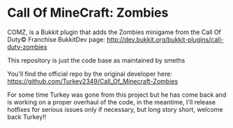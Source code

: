 # Call Of MineCraft: Zombies

COMZ, is a Bukkit plugin that adds the Zombies minigame from the Call Of Duty© Franchise
BukkitDev page: http://dev.bukkit.org/bukkit-plugins/call-duty-zombies

This repository is just the code base as maintained by smeths

You'll find the official repo by the original developer here:
https://github.com/Turkey2349/Call_Of_Minecraft-Zombies

For some time Turkey was gone from this project but he has come back and is working on a proper overhaul of the code, in the meantime, I'll release hotfixes for serious issues only if necessary, but long story short, welcome back Turkey!!
